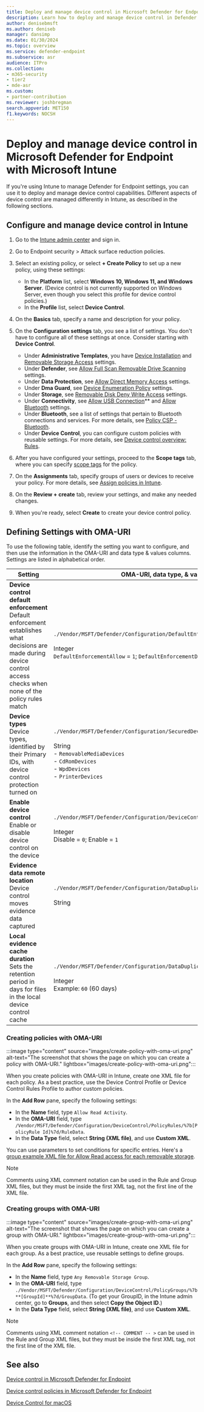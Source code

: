 ```yaml
---
title: Deploy and manage device control in Microsoft Defender for Endpoint with Microsoft Intune           
description: Learn how to deploy and manage device control in Defender for Endpoint using Microsoft Intune
author: denisebmsft
ms.author: deniseb
manager: dansimp 
ms.date: 01/30/2024
ms.topic: overview
ms.service: defender-endpoint
ms.subservice: asr
audience: ITPro
ms.collection: 
- m365-security
- tier2
- mde-asr
ms.custom: 
- partner-contribution
ms.reviewer: joshbregman
search.appverid: MET150
f1.keywords: NOCSH 
---
```


# Deploy and manage device control in Microsoft Defender for Endpoint with Microsoft Intune

If you're using Intune to manage Defender for Endpoint settings, you can use it to deploy and manage device control capabilities. Different aspects of device control are managed differently in Intune, as described in the following sections.

## Configure and manage device control in Intune

1. Go to the [Intune admin center](https://intune.microsoft.com) and sign in.

2. Go to Endpoint security > Attack surface reduction policies.

3. Select an existing policy, or select **+ Create Policy** to set up a new policy, using these settings:

   - In the **Platform** list, select **Windows 10, Windows 11, and Windows Server**. (Device control is not currently supported on Windows Server, even though you select this profile for device control policies.)
   - In the **Profile** list, select **Device Control**. 

4. On the **Basics** tab, specify a name and description for your policy.

5. On the **Configuration settings** tab, you see a list of settings. You don't have to configure all of these settings at once. Consider starting with **Device Control**.

   - Under **Administrative Templates**, you have [Device Installation](/windows/client-management/mdm/policy-csp-deviceinstallation?WT.mc_id=Portal-fx) and [Removable Storage Access](/windows/client-management/mdm/policy-csp-admx-removablestorage) settings.
   - Under **Defender**, see [Allow Full Scan Removable Drive Scanning](/windows/client-management/mdm/policy-csp-defender#allowfullscanremovabledrivescanning) settings.
   - Under **Data Protection**, see [Allow Direct Memory Access](/windows/client-management/mdm/policy-csp-dataprotection) settings.
   - Under **Dma Guard**, see [Device Enumeration Policy](/windows/client-management/mdm/policy-csp-dmaguard?WT.mc_id=Portal-fx) settings.
   - Under **Storage**, see [Removable Disk Deny Write Access](/windows/client-management/mdm/policy-csp-Storage#removablediskdenywriteaccess) settings.
   - Under **Connectivity**, see [Allow USB Connection](/windows/client-management/mdm/policy-csp-Connectivity#allowusbconnection)** and [Allow Bluetooth](/windows/client-management/mdm/policy-csp-Connectivity#allowbluetooth) settings.
   - Under **Bluetooth**, see a list of settings that pertain to Bluetooth connections and services. For more details, see [Policy CSP - Bluetooth](/windows/client-management/mdm/policy-csp-Bluetooth?WT.mc_id=Portal-fx).
   - Under **Device Control**, you can configure custom policies with reusable settings. For more details, see [Device control overview: Rules](device-control-policies.md#rules).

6. After you have configured your settings, proceed to the **Scope tags** tab, where you can specify [scope tags](/mem/intune/fundamentals/scope-tags) for the policy.

7. On the **Assignments** tab, specify groups of users or devices to receive your policy. For more details, see [Assign policies in Intune](/mem/intune/configuration/device-profile-assign).

8. On the **Review + create** tab, review your settings, and make any needed changes.

9. When you're ready, select **Create** to create your device control policy.

## Defining Settings with OMA-URI

To use the following table, identify the setting you want to configure, and then use the information in the OMA-URI and data type & values columns. Settings are listed in alphabetical order.

| Setting | OMA-URI, data type, & values |
|---|---|
| **Device control default enforcement** <br/>Default enforcement establishes what decisions are made during device control access checks when none of the policy rules match | `./Vendor/MSFT/Defender/Configuration/DefaultEnforcement`<br/><br/>Integer <br/>`DefaultEnforcementAllow` = `1`; `DefaultEnforcementDeny` = `2` | 
| **Device types** <br/>Device types, identified by their Primary IDs, with device control protection turned on | `./Vendor/MSFT/Defender/Configuration/SecuredDevicesConfiguration`<br/><br/>String <br/>- `RemovableMediaDevices`<br/>- `CdRomDevices`<br/>- `WpdDevices`<br/>- `PrinterDevices` |
| **Enable device control** <br/>Enable or disable device control on the device | `./Vendor/MSFT/Defender/Configuration/DeviceControlEnabled`<br/><br/>Integer <br/>Disable = `0`; Enable = `1` |
| **Evidence data remote location** <br/>Device control moves evidence data captured | `./Vendor/MSFT/Defender/Configuration/DataDuplicationRemoteLocation`<br/><br/>String |
| **Local evidence cache duration** <br/>Sets the retention period in days for files in the local device control cache | `./Vendor/MSFT/Defender/Configuration/DataDuplicationLocalRetentionPeriod`<br/><br/>Integer <br/>Example: `60` (60 days) |

### Creating policies with OMA-URI

:::image type="content" source="images/create-policy-with-oma-uri.png" alt-text="The screenshot that shows the page on which you can create a policy with OMA-URI." lightbox="images/create-policy-with-oma-uri.png":::

When you create policies with OMA-URI in Intune, create one XML file for each policy. As a best practice, use the Device Control Profile or Device Control Rules Profile to author custom policies.

In the **Add Row** pane, specify the following settings:

- In the **Name** field, type `Allow Read Activity`.
- In the **OMA-URI** field, type `/Vendor/MSFT/Defender/Configuration/DeviceControl/PolicyRules/%7b[PolicyRule Id]%7d/RuleData`.
- In the **Data Type** field, select **String (XML file)**, and use **Custom XML**.

You can use parameters to set conditions for specific entries. Here's a [group example XML file for Allow Read access for each removable storage](https://github.com/microsoft/mdatp-devicecontrol/blob/main/Removable%20Storage%20Access%20Control%20Samples/Intune%20OMA-URI/Allow%20Read.xml).

> [!NOTE]
> Comments using XML comment notation <!-- COMMENT --> can be used in the Rule and Group XML files, but they must be inside the first XML tag, not the first line of the XML file.

### Creating groups with OMA-URI

:::image type="content" source="images/create-group-with-oma-uri.png" alt-text="The screenshot that shows the page on which you can create a group with OMA-URI." lightbox="images/create-group-with-oma-uri.png":::

When you create groups with OMA-URI in Intune, create one XML file for each group. As a best practice, use reusable settings to define groups. 

In the **Add Row** pane, specify the following settings:

- In the **Name** field, type `Any Removable Storage Group`.
- In the **OMA-URI** field, type `./Vendor/MSFT/Defender/Configuration/DeviceControl/PolicyGroups/%7b**[GroupId]**%7d/GroupData`. (To get your GroupID, in the Intune admin center, go to **Groups**, and then select **Copy the Object ID**.)
- In the **Data Type** field, select **String (XML file)**, and use **Custom XML**.

> [!NOTE]
> Comments using XML comment notation `<!-- COMMENT -- >` can be used in the Rule and Group XML files, but they must be inside the first XML tag, not the first line of the XML file.
 
## See also

[Device control in Microsoft Defender for Endpoint](device-control-overview.md)

[Device control policies in Microsoft Defender for Endpoint](device-control-policies.md)

[Device Control for macOS](mac-device-control-overview.md)